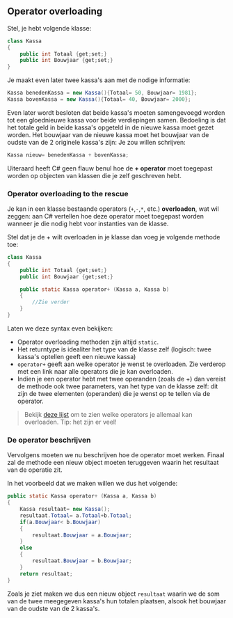 ## Operator overloading

Stel, je hebt volgende klasse:

```java
class Kassa
{
    public int Totaal {get;set;}
    public int Bouwjaar {get;set;}
}
```

Je maakt even later twee kassa's aan met de nodige informatie:

```java
Kassa benedenKassa = new Kassa(){Totaal= 50, Bouwjaar= 1981};
Kassa bovenKassa = new Kassa(){Totaal= 40, Bouwjaar= 2000};
```

Even later wordt besloten dat beide kassa's moeten samengevoegd worden tot een gloednieuwe kassa voor beide verdiepingen samen. Bedoeling is dat het totale geld in beide kassa's opgeteld in de nieuwe kassa moet gezet worden. Het bouwjaar van de nieuwe kassa moet het bouwjaar van de oudste van de 2 originele kassa's zijn:
Je zou willen schrijven:

```java
Kassa nieuw= benedenKassa + bovenKassa;
```

Uiteraard heeft C# geen flauw benul hoe de **+ operator** moet toegepast worden op objecten van klassen die je zelf geschreven hebt.

### Operator overloading to the rescue

Je kan in een klasse bestaande operators (``+``,``-``,``*``, etc.) **overloaden**, wat wil zeggen: aan C# vertellen hoe deze operator moet toegepast worden wanneer je die nodig hebt voor instanties van de klasse.

Stel dat je de + wilt overloaden in je klasse dan voeg je volgende methode toe:

```java
class Kassa
{
    public int Totaal {get;set;}
    public int Bouwjaar {get;set;}

    public static Kassa operator+ (Kassa a, Kassa b)
    {
        //Zie verder
    }
}
```

Laten we deze syntax even bekijken:

* Operator overloading methoden zijn altijd ``static``.
* Het returntype is idealiter het type van de klasse zelf (logisch: twee kassa's optellen geeft een nieuwe kassa)
* ``operator+`` geeft aan welke operator je wenst te overloaden. Zie verderop met een link naar alle operators die je kan overloaden.
* Indien je een operator hebt met twee operanden (zoals de +) dan vereist de methode ook twee parameters, van het type van de klasse zelf: dit zijn de twee elementen (operanden) die je wenst op te tellen via de operator.

> Bekijk [deze lijst](https://docs.microsoft.com/en-us/dotnet/csharp/programming-guide/statements-expressions-operators/overloadable-operators) om te zien welke operators je allemaal kan overloaden. Tip: het zijn er veel!

### De operator beschrijven

Vervolgens moeten we nu beschrijven hoe de operator moet werken. Finaal zal de methode een nieuw object moeten teruggeven waarin het resultaat van de operatie zit.

In het voorbeeld dat we maken willen we dus het volgende:

```java
public static Kassa operator+ (Kassa a, Kassa b)
{
    Kassa resultaat= new Kassa();
    resultaat.Totaal= a.Totaal+b.Totaal;
    if(a.Bouwjaar< b.Bouwjaar)
    {
        resultaat.Bouwjaar = a.Bouwjaar;
    }
    else
    {
        resultaat.Bouwjaar = b.Bouwjaar;
    }
    return resultaat;
}
```

Zoals je ziet maken we dus een nieuw object ``resultaat`` waarin we de som van de twee meegegeven kassa's hun totalen plaatsen, alsook het bouwjaar van de oudste van de 2 kassa's.